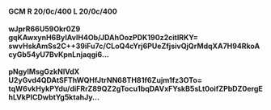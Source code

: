 #### GCM R 20/0c/400 L 20/0c/400
**wJprR66U59Okr0Z9**<br/>**gqKAwxynH6ByIAvIH4Ob/JDAhOozPDK190z2citlRKY=**<br/>**swvHskAmSs2C++39iFu7c/CLoQ4cYrj6PUeZfjsivQjQrMdqXA7H94RkoAcyGb54yU7BvKpnLnjaqgi6...**<br/><br/>
**pNgylMsgGzkNlVdX**<br/>**U2yGvd4QDAtSFThWQHfJtrNN68TH81f6Zujm1fz3OTo=**<br/>**tqW6vkHykPYdu/diFRrZ89QZ2gTocu1bqDAVxFYskB5sLt0oifZPbDZ0ergEhLVkPICDwbtYg5ktahJy...**